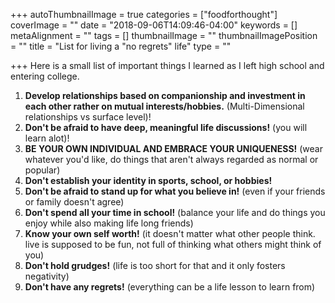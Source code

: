 +++
autoThumbnailImage = true
categories = ["foodforthought"]
coverImage = ""
date = "2018-09-06T14:09:46-04:00"
keywords = []
metaAlignment = ""
tags = []
thumbnailImage = ""
thumbnailImagePosition = ""
title = "List for living a \"no regrets\" life"
type = ""

+++
Here is a small list of important things I learned as I left high school and entering college.

<!--more-->

1. **Develop relationships based on companionship and investment in each other rather on mutual interests/hobbies.** (Multi-Dimensional relationships vs surface level)!
2. **Don't be afraid to have deep, meaningful life discussions!** (you will learn alot)!
3. **BE YOUR OWN INDIVIDUAL AND EMBRACE YOUR UNIQUENESS!** (wear whatever you'd like, do things that aren't always regarded as normal or popular)
4. **Don't establish your identity in sports, school, or hobbies!**
5. **Don't be afraid to stand up for what you believe in!** (even if your friends or family doesn't agree)
6. **Don't spend all your time in school!** (balance your life and do things you enjoy while also making life long friends)
7. **Know your own self worth!** (it doesn't matter what other people think. live is supposed to be fun, not full of thinking what others might think of you)
8. **Don't hold grudges!** (life is too short for that and it only fosters negativity)
9. **Don't have any regrets!** (everything can be a life lesson to learn from)